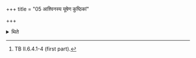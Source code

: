 +++
title = "05 आश्विनस्य यूषेण कुष्ठिकां"

+++

<details><summary>थिते</summary>

5. Having filled a pseudo-claw and a hoof by means of the gravy of the animal for Aśvins, he offers with a group of eight verses beginning with sīsena tantram[^1] and by means of a pseudo-claw and a hoof everytime with one verse.  

[^1]: TB II.6.4.1-4 (first part).  
</details>
